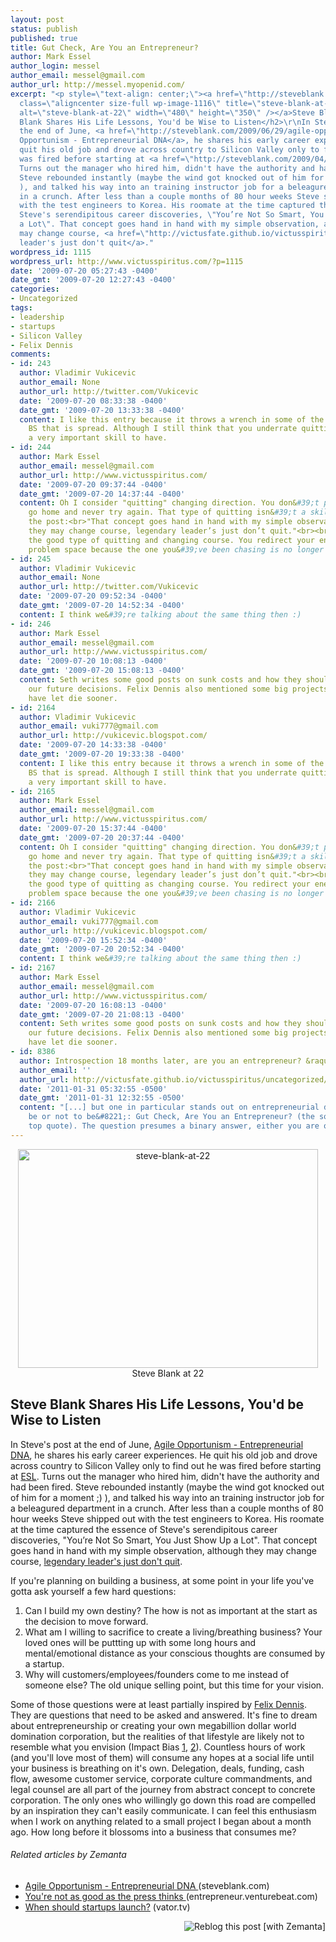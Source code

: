```yaml
---
layout: post
status: publish
published: true
title: Gut Check, Are You an Entrepreneur?
author: Mark Essel
author_login: messel
author_email: messel@gmail.com
author_url: http://messel.myopenid.com/
excerpt: "<p style=\"text-align: center;\"><a href=\"http://steveblank.com/\"><img
  class=\"aligncenter size-full wp-image-1116\" title=\"steve-blank-at-22\" src=\"{{ site.url }}/assets/2009/07/steve-blank-at-22.jpg\"
  alt=\"steve-blank-at-22\" width=\"480\" height=\"350\" /></a>Steve Blank at 22</p>\r\n\r\n<h2>Steve
  Blank Shares His Life Lessons, You'd be Wise to Listen</h2>\r\nIn Steve's post at
  the end of June, <a href=\"http://steveblank.com/2009/06/29/agile-opportunism-entrepreneurial-dna/#comment-1147\">Agile
  Opportunism - Entrepreneurial DNA</a>, he shares his early career experiences. He
  quit his old job and drove across country to Silicon Valley only to find out he
  was fired before starting at <a href=\"http://steveblank.com/2009/04/06/story-behind-“the-secret-history”-part-iii-the-most-important-company-you-never-heard-of/\">ESL</a>.
  Turns out the manager who hired him, didn't have the authority and had been fired.
  Steve rebounded instantly (maybe the wind got knocked out of him for a moment ;)
  ), and talked his way into an training instructor job for a beleagured department
  in a crunch. After less than a couple months of 80 hour weeks Steve shipped out
  with the test engineers to Korea. His roomate at the time captured the essence of
  Steve's serendipitous career discoveries, \"You’re Not So Smart, You Just Show Up
  a Lot\". That concept goes hand in hand with my simple observation, although they
  may change course, <a href=\"http://victusfate.github.io/victusspiritus/uncategorized/2009/06/15/legendary-leaders-just-dont-quit/\">legendary
  leader's just don't quit</a>."
wordpress_id: 1115
wordpress_url: http://www.victusspiritus.com/?p=1115
date: '2009-07-20 05:27:43 -0400'
date_gmt: '2009-07-20 12:27:43 -0400'
categories:
- Uncategorized
tags:
- leadership
- startups
- Silicon Valley
- Felix Dennis
comments:
- id: 243
  author: Vladimir Vukicevic
  author_email: None
  author_url: http://twitter.com/Vukicevic
  date: '2009-07-20 08:33:38 -0400'
  date_gmt: '2009-07-20 13:33:38 -0400'
  content: I like this entry because it throws a wrench in some of the usual entrepreneurial
    BS that is spread. Although I still think that you underrate quitting - it&#39;s
    a very important skill to have.
- id: 244
  author: Mark Essel
  author_email: messel@gmail.com
  author_url: http://www.victusspiritus.com/
  date: '2009-07-20 09:37:44 -0400'
  date_gmt: '2009-07-20 14:37:44 -0400'
  content: Oh I consider "quitting" changing direction. You don&#39;t pack it up and
    go home and never try again. That type of quitting isn&#39;t a skill I desire.<br><br>From
    the post:<br>"That concept goes hand in hand with my simple observation, although
    they may change course, legendary leader’s just don’t quit."<br><br>I refer to
    the good type of quitting and changing course. You redirect your energies to another
    problem space because the one you&#39;ve been chasing is no longer there/feasible.
- id: 245
  author: Vladimir Vukicevic
  author_email: None
  author_url: http://twitter.com/Vukicevic
  date: '2009-07-20 09:52:34 -0400'
  date_gmt: '2009-07-20 14:52:34 -0400'
  content: I think we&#39;re talking about the same thing then :)
- id: 246
  author: Mark Essel
  author_email: messel@gmail.com
  author_url: http://www.victusspiritus.com/
  date: '2009-07-20 10:08:13 -0400'
  date_gmt: '2009-07-20 15:08:13 -0400'
  content: Seth writes some good posts on sunk costs and how they shouldn&#39;t affect
    our future decisions. Felix Dennis also mentioned some big projects that he should
    have let die sooner.
- id: 2164
  author: Vladimir Vukicevic
  author_email: vuki777@gmail.com
  author_url: http://vukicevic.blogspot.com/
  date: '2009-07-20 14:33:38 -0400'
  date_gmt: '2009-07-20 19:33:38 -0400'
  content: I like this entry because it throws a wrench in some of the usual entrepreneurial
    BS that is spread. Although I still think that you underrate quitting - it&#39;s
    a very important skill to have.
- id: 2165
  author: Mark Essel
  author_email: messel@gmail.com
  author_url: http://www.victusspiritus.com/
  date: '2009-07-20 15:37:44 -0400'
  date_gmt: '2009-07-20 20:37:44 -0400'
  content: Oh I consider "quitting" changing direction. You don&#39;t pack it up and
    go home and never try again. That type of quitting isn&#39;t a skill I desire.<br><br>From
    the post:<br>"That concept goes hand in hand with my simple observation, although
    they may change course, legendary leader’s just don’t quit."<br><br>I refer to
    the good type of quitting as changing course. You redirect your energies to another
    problem space because the one you&#39;ve been chasing is no longer there/feasible.
- id: 2166
  author: Vladimir Vukicevic
  author_email: vuki777@gmail.com
  author_url: http://vukicevic.blogspot.com/
  date: '2009-07-20 15:52:34 -0400'
  date_gmt: '2009-07-20 20:52:34 -0400'
  content: I think we&#39;re talking about the same thing then :)
- id: 2167
  author: Mark Essel
  author_email: messel@gmail.com
  author_url: http://www.victusspiritus.com/
  date: '2009-07-20 16:08:13 -0400'
  date_gmt: '2009-07-20 21:08:13 -0400'
  content: Seth writes some good posts on sunk costs and how they shouldn&#39;t affect
    our future decisions. Felix Dennis also mentioned some big projects that he should
    have let die sooner.
- id: 8386
  author: Introspection 18 months later, are you an entrepreneur? &raquo; Victus Spiritus
  author_email: ''
  author_url: http://victusfate.github.io/victusspiritus/uncategorized/2011/01/31/introspection-18-months-later-are-you-an-entrepreneur/
  date: '2011-01-31 05:32:55 -0500'
  date_gmt: '2011-01-31 12:32:55 -0500'
  content: "[...] but one in particular stands out on entrepreneurial decision &#8220;to
    be or not to be&#8221;: Gut Check, Are You an Entrepreneur? (the source of the
    top quote). The question presumes a binary answer, either you are or you [...]"
---
```

<p style="text-align: center;"><a href="http://steveblank.com/"><img class="aligncenter size-full wp-image-1116" title="steve-blank-at-22" src="{{ site.url }}/assets/2009/07/steve-blank-at-22.jpg" alt="steve-blank-at-22" width="480" height="350" /></a>Steve Blank at 22</p>
<h2>Steve Blank Shares His Life Lessons, You'd be Wise to Listen</h2>
<p>In Steve's post at the end of June, <a href="http://steveblank.com/2009/06/29/agile-opportunism-entrepreneurial-dna/#comment-1147">Agile Opportunism - Entrepreneurial DNA</a>, he shares his early career experiences. He quit his old job and drove across country to Silicon Valley only to find out he was fired before starting at <a href="http://steveblank.com/2009/04/06/story-behind-“the-secret-history”-part-iii-the-most-important-company-you-never-heard-of/">ESL</a>. Turns out the manager who hired him, didn't have the authority and had been fired. Steve rebounded instantly (maybe the wind got knocked out of him for a moment ;) ), and talked his way into an training instructor job for a beleagured department in a crunch. After less than a couple months of 80 hour weeks Steve shipped out with the test engineers to Korea. His roomate at the time captured the essence of Steve's serendipitous career discoveries, "You’re Not So Smart, You Just Show Up a Lot". That concept goes hand in hand with my simple observation, although they may change course, <a href="http://victusfate.github.io/victusspiritus/uncategorized/2009/06/15/legendary-leaders-just-dont-quit/">legendary leader's just don't quit</a>.<a id="more"></a><a id="more-1115"></a></p>
<p>If you're planning on building a business, at some point in your life you've gotta ask yourself a few hard questions:</p>
<ol>
<li>Can I build my own destiny? The how is not as important at the start as the decision to move forward.</li>
<li>What am I willing to sacrifice to create a living/breathing business? Your loved ones will be puttting up with some long hours and mental/emotional distance as your conscious thoughts are consumed by a startup.</li>
<li>Why will customers/employees/founders come to me instead of someone else? The old unique selling point, but this time for your vision.</li>
</ol>
<p>Some of those questions were at least partially inspired by <a href="http://victusfate.github.io/victusspiritus/uncategorized/2009/06/13/how-to-get-rich-really-really-rich/">Felix Dennis</a>. They are questions that need to be asked and answered. It's fine to dream about entrepreneurship or creating your own megabillion dollar world domination corporation, but the realities of that lifestyle are likely not to resemble what you envision (Impact Bias <a href="http://victusfate.github.io/victusspiritus/uncategorized/2009/07/19/can-awareness-of-our-biases-clear-our-vision/">1</a>, <a href="http://victusfate.github.io/victusspiritus/uncategorized/2009/05/31/satisfaction-versus-happiness/">2</a>). Countless hours of work (and you'll love most of them) will consume any hopes at a social life until your business is breathing on it's own. Delegation, deals, funding, cash flow, awesome customer service, corporate culture commandments, and legal counsel are all part of the journey from abstract concept to concrete corporation. The only ones who willingly go down this road are compelled by an inspiration they can't easily communicate. I can feel this enthusiasm when I work on anything related to a small project I began about a month ago. How long before it blossoms into a business that consumes me?</p>
<h6 class="zemanta-related-title" style="font-size:1em;">Related articles by Zemanta</h6>
<ul class="zemanta-article-ul">
<li class="zemanta-article-ul-li"><a href="http://steveblank.com/2009/06/29/agile-opportunism-entrepreneurial-dna/"> Agile Opportunism - Entrepreneurial DNA </a> (steveblank.com)</li>
<li class="zemanta-article-ul-li"><a href="http://entrepreneur.venturebeat.com/2009/07/14/youre-not-as-good-as-the-press-thinks/"> You're not as good as the press thinks </a> (entrepreneur.venturebeat.com)</li>
<li class="zemanta-article-ul-li"><a href="http://vator.tv/news/show/2009-03-17-when-should-startups-launch">When should startups launch?</a> (vator.tv)</li>
</ul>
<div class="zemanta-pixie" style="margin-top: 10px; height: 15px;"><a class="zemanta-pixie-a" title="Reblog this post [with Zemanta]" href="http://reblog.zemanta.com/zemified/470d8449-9b8b-4209-ab93-6912bec23785/"><img class="zemanta-pixie-img" style="border: none; float: right;" src="http://img.zemanta.com/reblog_e.png?x-id=470d8449-9b8b-4209-ab93-6912bec23785" alt="Reblog this post [with Zemanta]" /></a><span class="zem-script more-related pretty-attribution"><script src="http://static.zemanta.com/readside/loader.js" type="text/javascript"></script></span></div>
